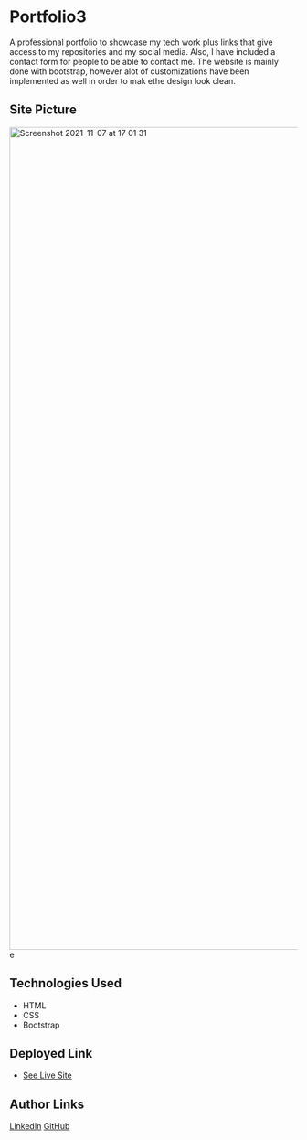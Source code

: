 # Portfolio3
A professional portfolio to showcase my tech work plus links that give access to my repositories and my social media. Also, I have included a contact form for people to be able to contact me. The website is mainly done with bootstrap, however alot of customizations have been implemented as well in order to mak ethe design look clean.

## Site Picture
<img width="1440" alt="Screenshot 2021-11-07 at 17 01 31" src="https://user-images.githubusercontent.com/75599021/140669450-a9b99855-1da7-4b9b-87fa-0513ba3a4748.png">
e

## Technologies Used
- HTML
- CSS
- Bootstrap

## Deployed Link
* [See Live Site](https://mehdisafari77.github.io/Portfolio3//)

## Author Links
[LinkedIn](https://www.linkedin.com/in/mehdi-safari-992799142/)
[GitHub](https://github.com/mehdisafari77)

